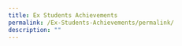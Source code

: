 ```yaml
---
title: Ex Students Achievements
permalink: /Ex-Students-Achievements/permalink/
description: ""
---
```

